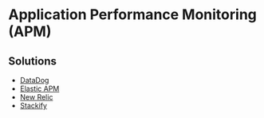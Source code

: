 # Application Performance Monitoring (APM)

<!--
https://github.com/pixie-io/pixie
-->

## Solutions

- [DataDog](/datadog.md)
- [Elastic APM](/elastic/elastic-apm.md)
- [New Relic](/newrelic.md)
- [Stackify](https://stackify.com/)

<!--
- [OpenAPM](/openapm.md)
-->

